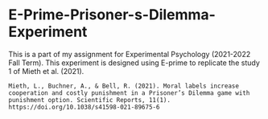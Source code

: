 # E-Prime-Prisoner-s-Dilemma-Experiment

This is a part of my assignment for Experimental Psychology (2021-2022 Fall Term). This experiment is designed using E-prime to replicate the study 1 of Mieth et al. (2021).

    Mieth, L., Buchner, A., & Bell, R. (2021). Moral labels increase cooperation and costly punishment in a Prisoner’s Dilemma game with punishment option. Scientific Reports, 11(1). https://doi.org/10.1038/s41598-021-89675-6
